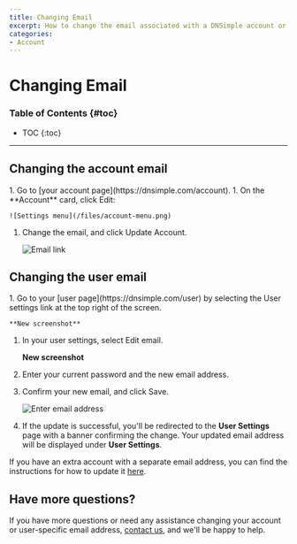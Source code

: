 ```yaml
---
title: Changing Email
excerpt: How to change the email associated with a DNSimple account or user.
categories:
- Account
---
```


# Changing Email

### Table of Contents {#toc}

* TOC
{:toc}

---

## Changing the account email

<div class="section-steps" markdown="1">
1. Go to [your account page](https://dnsimple.com/account).
1. On the **Account** card, click <label>Edit</label>:

    ![Settings menu](/files/account-menu.png)

1. Change the email, and click <label>Update Account</label>.

    ![Email link](/files/account-email.png)

</div>

## Changing the user email

<div class="section-steps" markdown="1">
1.  Go to your [user page](https://dnsimple.com/user) by selecting the <label>User settings</label> link at the top right of the screen.

    **New screenshot** 

1.  In your user settings, select <label>Edit email</label>.

    **New screenshot**

1.  Enter your current password and the new email address.
1.  Confirm your new email, and click <label>Save</label>.

    ![Enter email address](/files/account-change-email-2.png)

1.  If the update is successful, you'll be redirected to the **User Settings** page with a banner confirming the change. Your updated email address will be displayed under **User Settings**.

</div>

If you have an extra account with a separate email address, you can find the instructions for how to update it [here](#changing-the-account-email).

## Have more questions? 

If you have more questions or need any assistance changing your account or user-specific email address, [contact us](https://dnsimple.com/feedback), and we'll be happy to help. 
